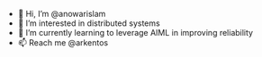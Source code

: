 - 👋 Hi, I’m @anowarislam
- 👀 I’m interested in distributed systems
- 🌱 I’m currently learning to leverage AIML in improving reliability
- 📫 Reach me @arkentos

<!---
anowarislam/anowarislam is a ✨ special ✨ repository because its `README.md` (this file) appears on your GitHub profile.
You can click the Preview link to take a look at your changes.
--->
